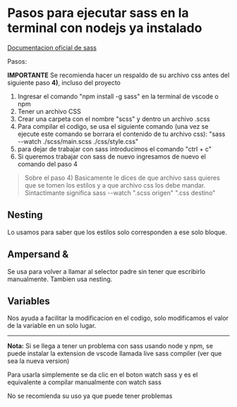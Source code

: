 # Pasos para ejecutar sass en la terminal con nodejs ya instalado

[Documentacion oficial de sass](https://sass-lang.com/guide)

Pasos:

**IMPORTANTE**
Se recomienda hacer un respaldo de su archivo css antes del siguiente paso **4)**, incluso del proyecto

1) Ingresar el comando "npm install -g sass" en la terminal de vscode o npm
2) Tener un archivo CSS
3) Crear una carpeta con el nombre "scss" y dentro un archivo .scss
4) Para compilar el codigo, se usa el siguiente comando (una vez se ejecute este comando se borrara el contenido de tu archivo css): "sass --watch ./scss/main.scss ./css/style.css"
5) para dejar de trabajar con sass introducimos el comando "ctrl + c"
6) Si queremos trabajar con sass de nuevo ingresamos de nuevo el comando del paso 4


> Sobre el paso 4) Basicamente le dices de que archivo sass quieres que se tomen los estilos y a que archivo css los debe mandar.
Sintactimante significa sass --watch ".scss origen" ".css destino"

## Nesting

Lo usamos para saber que los estilos solo corresponden a ese solo bloque.

## Ampersand &

Se usa para volver a llamar al selector padre sin tener que escribirlo manualmente.
Tambien usa nesting.

## Variables

Nos ayuda a facilitar la modificacion en el codigo, solo modificamos el valor de la variable en un solo lugar.

---

**Nota:** Si se llega a tener un problema con sass usando node y npm, se puede instalar la extension de vscode
llamada live sass compiler (ver que sea la nueva version)

Para usarla simplemente se da clic en el boton watch sass y es el equivalente a compilar manualmente con watch sass

No se recomienda su uso ya que puede tener problemas
